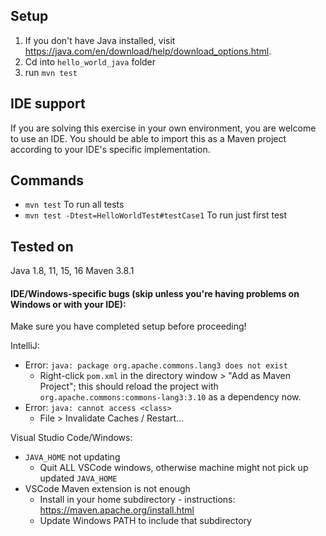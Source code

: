 ## Setup
1. If you don't have Java installed, visit https://java.com/en/download/help/download_options.html.
2. Cd into `hello_world_java` folder
3. run `mvn test`

## IDE support
If you are solving this exercise in your own environment, you are welcome to use an IDE. You should be able to import this as a Maven project according to your IDE's specific implementation.

## Commands
- `mvn test` To run all tests
- `mvn test -Dtest=HelloWorldTest#testCase1` To run just first test

## Tested on
Java 1.8, 11, 15, 16
Maven 3.8.1

#### IDE/Windows-specific bugs (skip unless you're having problems on Windows or with your IDE):
Make sure you have completed setup before proceeding!

IntelliJ:
- Error: `java: package org.apache.commons.lang3 does not exist`
    - Right-click `pom.xml` in the directory window > "Add as Maven Project"; this should reload the project with `org.apache.commons:commons-lang3:3.10` as a dependency now.
- Error: `java: cannot access <class>`
    - File > Invalidate Caches / Restart...

Visual Studio Code/Windows:
- `JAVA_HOME` not updating
    - Quit ALL VSCode windows, otherwise machine might not pick up updated `JAVA_HOME`
- VSCode Maven extension is not enough
    - Install in your home subdirectory - instructions: https://maven.apache.org/install.html
    - Update Windows PATH to include that subdirectory
